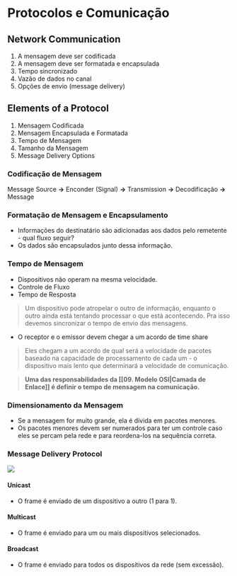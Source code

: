 # Protocolos e Comunicação

## Network Communication
1. A mensagem deve ser codificada
2. A mensagem deve ser formatada e encapsulada
3. Tempo sincronizado
4. Vazão de dados no canal 
5. Opções de envio (message delivery)

## Elements of a Protocol
1. Mensagem Codificada
2. Mensagem Encapsulada e Formatada
3. Tempo de Mensagem
4. Tamanho da Mensagem
5. Message Delivery Options

### Codificação de Mensagem
Message Source **->** Enconder (Signal) **->** Transmission **->** Decodificação **->** Message

### Formatação de Mensagem e Encapsulamento
- Informações do destinatário são adicionadas aos dados pelo remetente - qual fluxo seguir?
- Os dados são encapsulados junto dessa informação.

### Tempo de Mensagem
- Dispositivos não operam na mesma velocidade.
- Controle de Fluxo
- Tempo de Resposta

>  Um dispositivo pode atropelar o outro de informação, enquanto o outro ainda está tentando processar o que está acontecendo. Pra isso devemos sincronizar o tempo de envio das mensagens.

- O receptor e o emissor devem chegar a um acordo de time share

> Eles chegam a um acordo de qual será a velocidade de pacotes baseado na capacidade de processamento de cada um - o dispositivo mais lento que determinará a velocidade de comunicação.

> **Uma das responsabilidades da [[09. Modelo OSI|Camada de Enlace]] é definir o tempo de mensagem na comunicação.**

### Dimensionamento da Mensagem
- Se a mensagem for muito grande, ela é divida em pacotes menores.
- Os pacotes menores devem ser numerados para ter um controle caso eles se percam pela rede e para reordena-los na sequência correta.

### Message Delivery Protocol

<img src="https://www.freetimelearning.com/images/interview_questions/CCNA-Cast.png">

#### Unicast
- O frame é enviado de um dispositivo a outro (1 para 1).
#### Multicast
- O frame é enviado para um ou mais dispositivos selecionados.
#### Broadcast
- O frame é enviado para todos os dispositivos da rede (sem excessão).